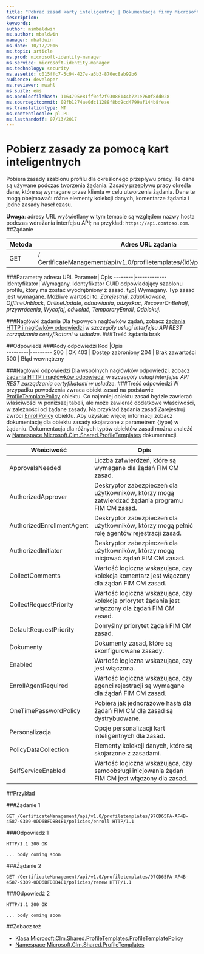 ```yaml
---
title: "Pobrać zasad karty inteligentnej | Dokumentacja firmy Microsoft"
description: 
keywords: 
author: msmbaldwin
ms.author: mbaldwin
manager: mbaldwin
ms.date: 10/17/2016
ms.topic: article
ms.prod: microsoft-identity-manager
ms.service: microsoft-identity-manager
ms.technology: security
ms.assetid: c015ffc7-5c94-427e-a3b3-870ec8ab92b6
audience: developer
ms.reviewer: mwahl
ms.suite: ems
ms.openlocfilehash: 1164795e81ff0ef2f93086144b721e760f8dd028
ms.sourcegitcommit: 02fb1274ae0dc11288f8bd9cd4799af144b8feae
ms.translationtype: MT
ms.contentlocale: pl-PL
ms.lasthandoff: 07/13/2017
---
```

# <a name="get-smartcard-policy"></a>Pobierz zasady za pomocą kart inteligentnych

Pobiera zasady szablonu profilu dla określonego przepływu pracy. Te dane są używane podczas tworzenia żądania. Zasady przepływu pracy określa dane, które są wymagane przez klienta w celu utworzenia żądania. Dane te mogą obejmować: różne elementy kolekcji danych, komentarze żądania i jedne zasady haseł czasu.

**Uwaga**: adresy URL wyświetlany w tym temacie są względem nazwy hosta podczas wdrażania interfejsu API; na przykład: `https://api.contoso.com`.
##<a name="request"></a>Żądanie


Metoda  |Adres URL żądania  
---------|---------
GET     |/ CertificateManagement/api/v1.0/profiletemplates/{id}/policy/workflow/{type}

###<a name="url-parameters"></a>Parametry adresu URL
Parametr| Opis
--------|-------------
Identyfikator| Wymagany. Identyfikator GUID odpowiadający szablonu profilu, który ma zostać wyodrębniony z zasad.
typ| Wymagany. Typ zasad jest wymagane. Możliwe wartości to: *Zarejestruj*, *zduplikowane*, *OfflineUnblock*, *OnlineUpdate*, *odnawiania*, *odzyskać*, *RecoverOnBehalf*, *przywrócenia*, *Wycofaj*, *odwołać*, *TemporaryEnroll*, *Odblokuj*.

###<a name="request-headers"></a>Nagłówki żądania
Dla typowych nagłówków żądań, zobacz [żądania HTTP i nagłówków odpowiedzi](certificate-management-rest-api-service-details.md#http-request-and-response-headers) w *szczegóły usługi interfejsu API REST zarządzania certyfikatami w usłudze*.
###<a name="request-body"></a>Treść żądania
brak

##<a name="response"></a>Odpowiedź
###<a name="response-codes"></a>Kody odpowiedzi
Kod  |Opis  
---------|---------
200     | OK
403 | Dostęp zabroniony
204 | Brak zawartości
500 | Błąd wewnętrzny

###<a name="response-headers"></a>Nagłówki odpowiedzi
Dla wspólnych nagłówków odpowiedzi, zobacz [żądania HTTP i nagłówków odpowiedzi](certificate-management-rest-api-service-details.md#http-request-and-response-headers) w *szczegóły usługi interfejsu API REST zarządzania certyfikatami w usłudze*.
###<a name="response-body"></a>Treść odpowiedzi
W przypadku powodzenia zwraca obiekt zasad na podstawie [ProfileTemplatePolicy](https://msdn.microsoft.com/library/windows/desktop/microsoft.clm.shared.profiletemplates.profiletemplatepolicy.aspx) obiektu. Co najmniej obiektu zasad będzie zawierać właściwości w poniższej tabeli, ale może zawierać dodatkowe właściwości, w zależności od żądane zasady. Na przykład żądania zasad Zarejestruj zwróci [EnrollPolicy](https://msdn.microsoft.com/library/windows/desktop/microsoft.clm.shared.profiletemplates.enrollpolicy) obiektu. Aby uzyskać więcej informacji zobacz dokumentację dla obiektu zasady skojarzone z parametrem {type} w żądaniu. Dokumentacja dla różnych typów obiektów zasad można znaleźć w [Namespace Microsoft.Clm.Shared.ProfileTemplates](https://msdn.microsoft.com/library/windows/desktop/microsoft.clm.shared.profiletemplates) dokumentacji.

Właściwość | Opis
---------|------------
ApprovalsNeeded | Liczba zatwierdzeń, które są wymagane dla żądań FIM CM zasad.
AuthorizedApprover | Deskryptor zabezpieczeń dla użytkowników, którzy mogą zatwierdzać żądania programu FIM CM zasad.
AuthorizedEnrollmentAgent | Deskryptor zabezpieczeń dla użytkowników, którzy mogą pełnić rolę agentów rejestracji zasad.
AuthorizedInitiator | Deskryptor zabezpieczeń dla użytkowników, którzy mogą inicjować żądań FIM CM zasad.
CollectComments | Wartość logiczna wskazująca, czy kolekcja komentarz jest włączony dla żądań FIM CM zasad.
CollectRequestPriority | Wartość logiczna wskazująca, czy kolekcja priorytet żądania jest włączony dla żądań FIM CM zasad.
DefaultRequestPriority | Domyślny priorytet żądań FIM CM zasad.
Dokumenty | Dokumenty zasad, które są skonfigurowane zasady.
Enabled | Wartość logiczna wskazująca, czy jest włączona.
EnrollAgentRequired | Wartość logiczna wskazująca, czy agenci rejestracji są wymagane dla żądań FIM CM zasad.
OneTimePasswordPolicy | Pobiera jak jednorazowe hasła dla żądań FIM CM dla zasad są dystrybuowane.
Personalizacja | Opcje personalizacji kart inteligentnych dla zasad.
PolicyDataCollection | Elementy kolekcji danych, które są skojarzone z zasadami.
SelfServiceEnabled | Wartość logiczna wskazująca, czy samoobsługi inicjowania żądań FIM CM jest włączony dla zasad.

##<a name="example"></a>Przykład

###<a name="request-1"></a>Żądanie 1
```
GET /CertificateManagement/api/v1.0/profiletemplates/97CD65FA-AF4B-4587-9309-0DD6BFD8B4E1/policies/enroll HTTP/1.1
```
###<a name="response-1"></a>Odpowiedź 1
```
HTTP/1.1 200 OK

... body coming soon
```       
###<a name="request-2"></a>Żądanie 2
```
GET /CertificateManagement/api/v1.0/profiletemplates/97CD65FA-AF4B-4587-9309-0DD6BFD8B4E1/policies/renew HTTP/1.1
```
###<a name="response-2"></a>Odpowiedź 2
```
HTTP/1.1 200 OK

... body coming soon
```       
##<a name="see-also"></a>Zobacz też

- [Klasa Microsoft.Clm.Shared.ProfileTemplates.ProfileTemplatePolicy](https://msdn.microsoft.com/library/windows/desktop/microsoft.clm.shared.profiletemplates.profiletemplatepolicy.aspx)
- [Namespace Microsoft.Clm.Shared.ProfileTemplates](https://msdn.microsoft.com/library/windows/desktop/microsoft.clm.shared.profiletemplates.aspx)
